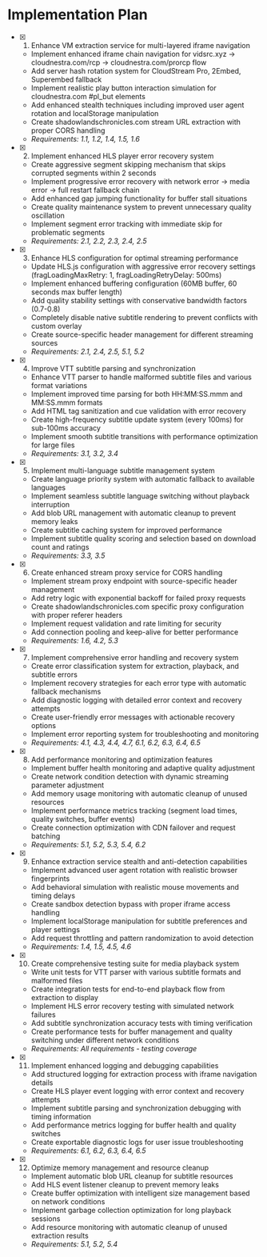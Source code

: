 # Implementation Plan

- [x] 1. Enhance VM extraction service for multi-layered iframe navigation





  - Implement enhanced iframe chain navigation for vidsrc.xyz → cloudnestra.com/rcp → cloudnestra.com/prorcp flow
  - Add server hash rotation system for CloudStream Pro, 2Embed, Superembed fallback
  - Implement realistic play button interaction simulation for cloudnestra.com #pl_but elements
  - Add enhanced stealth techniques including improved user agent rotation and localStorage manipulation
  - Create shadowlandschronicles.com stream URL extraction with proper CORS handling
  - _Requirements: 1.1, 1.2, 1.4, 1.5, 1.6_

- [x] 2. Implement enhanced HLS player error recovery system





  - Create aggressive segment skipping mechanism that skips corrupted segments within 2 seconds
  - Implement progressive error recovery with network error → media error → full restart fallback chain
  - Add enhanced gap jumping functionality for buffer stall situations
  - Create quality maintenance system to prevent unnecessary quality oscillation
  - Implement segment error tracking with immediate skip for problematic segments
  - _Requirements: 2.1, 2.2, 2.3, 2.4, 2.5_

- [x] 3. Enhance HLS configuration for optimal streaming performance





  - Update HLS.js configuration with aggressive error recovery settings (fragLoadingMaxRetry: 1, fragLoadingRetryDelay: 500ms)
  - Implement enhanced buffering configuration (60MB buffer, 60 seconds max buffer length)
  - Add quality stability settings with conservative bandwidth factors (0.7-0.8)
  - Completely disable native subtitle rendering to prevent conflicts with custom overlay
  - Create source-specific header management for different streaming sources
  - _Requirements: 2.1, 2.4, 2.5, 5.1, 5.2_

- [x] 4. Improve VTT subtitle parsing and synchronization





  - Enhance VTT parser to handle malformed subtitle files and various format variations
  - Implement improved time parsing for both HH:MM:SS.mmm and MM:SS.mmm formats
  - Add HTML tag sanitization and cue validation with error recovery
  - Create high-frequency subtitle update system (every 100ms) for sub-100ms accuracy
  - Implement smooth subtitle transitions with performance optimization for large files
  - _Requirements: 3.1, 3.2, 3.4_

- [x] 5. Implement multi-language subtitle management system





  - Create language priority system with automatic fallback to available languages
  - Implement seamless subtitle language switching without playback interruption
  - Add blob URL management with automatic cleanup to prevent memory leaks
  - Create subtitle caching system for improved performance
  - Implement subtitle quality scoring and selection based on download count and ratings
  - _Requirements: 3.3, 3.5_

- [x] 6. Create enhanced stream proxy service for CORS handling





  - Implement stream proxy endpoint with source-specific header management
  - Add retry logic with exponential backoff for failed proxy requests
  - Create shadowlandschronicles.com specific proxy configuration with proper referer headers
  - Implement request validation and rate limiting for security
  - Add connection pooling and keep-alive for better performance
  - _Requirements: 1.6, 4.2, 5.3_

- [x] 7. Implement comprehensive error handling and recovery system





  - Create error classification system for extraction, playback, and subtitle errors
  - Implement recovery strategies for each error type with automatic fallback mechanisms
  - Add diagnostic logging with detailed error context and recovery attempts
  - Create user-friendly error messages with actionable recovery options
  - Implement error reporting system for troubleshooting and monitoring
  - _Requirements: 4.1, 4.3, 4.4, 4.7, 6.1, 6.2, 6.3, 6.4, 6.5_

- [x] 8. Add performance monitoring and optimization features








  - Implement buffer health monitoring and adaptive quality adjustment
  - Create network condition detection with dynamic streaming parameter adjustment
  - Add memory usage monitoring with automatic cleanup of unused resources
  - Implement performance metrics tracking (segment load times, quality switches, buffer events)
  - Create connection optimization with CDN failover and request batching
  - _Requirements: 5.1, 5.2, 5.3, 5.4, 6.2_

- [x] 9. Enhance extraction service stealth and anti-detection capabilities





  - Implement advanced user agent rotation with realistic browser fingerprints
  - Add behavioral simulation with realistic mouse movements and timing delays
  - Create sandbox detection bypass with proper iframe access handling
  - Implement localStorage manipulation for subtitle preferences and player settings
  - Add request throttling and pattern randomization to avoid detection
  - _Requirements: 1.4, 1.5, 4.5, 4.6_

- [x] 10. Create comprehensive testing suite for media playback system





  - Write unit tests for VTT parser with various subtitle formats and malformed files
  - Create integration tests for end-to-end playback flow from extraction to display
  - Implement HLS error recovery testing with simulated network failures
  - Add subtitle synchronization accuracy tests with timing verification
  - Create performance tests for buffer management and quality switching under different network conditions
  - _Requirements: All requirements - testing coverage_

- [x] 11. Implement enhanced logging and debugging capabilities





  - Add structured logging for extraction process with iframe navigation details
  - Create HLS player event logging with error context and recovery attempts
  - Implement subtitle parsing and synchronization debugging with timing information
  - Add performance metrics logging for buffer health and quality switches
  - Create exportable diagnostic logs for user issue troubleshooting
  - _Requirements: 6.1, 6.2, 6.3, 6.4, 6.5_

- [x] 12. Optimize memory management and resource cleanup





  - Implement automatic blob URL cleanup for subtitle resources
  - Add HLS event listener cleanup to prevent memory leaks
  - Create buffer optimization with intelligent size management based on network conditions
  - Implement garbage collection optimization for long playback sessions
  - Add resource monitoring with automatic cleanup of unused extraction results
  - _Requirements: 5.1, 5.2, 5.4_